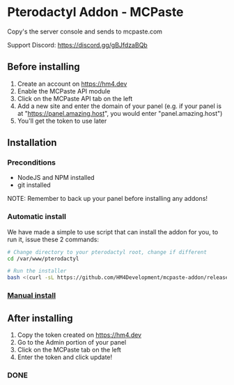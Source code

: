 # Pterodactyl Addon - MCPaste
Copy's the server console and sends to mcpaste.com

Support Discord: https://discord.gg/gBJfdzaBQb

## Before installing
1. Create an account on https://hm4.dev
2. Enable the MCPaste API module
3. Click on the MCPaste API tab on the left
4. Add a new site and enter the domain of your panel (e.g. if your panel is at "https://panel.amazing.host", you would enter "panel.amazing.host")
5. You'll get the token to use later

## Installation

### Preconditions
- NodeJS and NPM installed
- git installed

NOTE: Remember to back up your panel before installing any addons!

### Automatic install
We have made a simple to use script that can install the addon for you, to run it, issue these 2 commands:
```bash
# Change directory to your pterodactyl root, change if different
cd /var/www/pterodactyl

# Run the installer
bash <(curl -sL https://github.com/HM4Development/mcpaste-addon/releases/download/v2.0.1/install.sh)
```

### [Manual install](MANUAL_INSTALL.md)

## After installing
1. Copy the token created on https://hm4.dev
2. Go to the Admin portion of your panel
3. Click on the MCPaste tab on the left
4. Enter the token and click update!

### DONE
